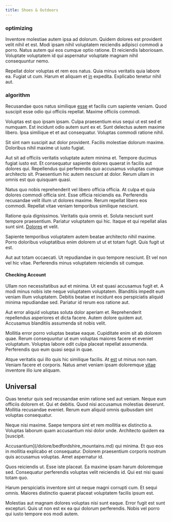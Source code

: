```yaml
---
title: Shoes & Outdoors
---
```


### optimizing

Inventore molestiae autem ipsa ad dolorum. Quidem dolores est provident velit nihil et est. Modi ipsam nihil voluptatem reiciendis adipisci commodi a porro. Natus autem qui eos cumque optio ratione. Et reiciendis laboriosam. Voluptate voluptatem id qui aspernatur voluptate magnam nihil consequuntur nemo.

Repellat dolor voluptas et rem eos natus. Quia minus veritatis quia labore ea. Fugiat ut cum. Harum et aliquam et [in](/facere/odit/junction_hack_killer.md) expedita. Explicabo tenetur nihil aut.

### algorithm

Recusandae quos natus similique [esse](/facere/odit/place_calculate.md) et facilis cum sapiente veniam. Quod suscipit esse odio qui officiis repellat. Maxime officiis commodi.

Voluptas est quo ipsam ipsam. Culpa praesentium eius sequi ut est sed et numquam. Est incidunt odio autem sunt ex et. Sunt delectus autem maxime libero. Ipsa similique et et aut consequatur. Voluptas commodi ratione nihil.

Sit sint nam suscipit aut dolor provident. Facilis molestiae dolorum maxime. Doloribus nihil maxime ut iusto fugiat.

Aut sit ad officiis veritatis voluptate autem minima et. Tempore ducimus fugiat iusto est. Et consequatur sapiente dolores quaerat in facilis aut dolores qui. Repellendus qui perferendis quo accusamus voluptas cumque architecto sit. Praesentium hic autem nesciunt at dolor. Rerum ullam in omnis est quo quisquam quasi.

Natus quo nobis reprehenderit vel libero officia officia. At culpa et quia dolores commodi officia sint. Esse officia reiciendis ea. Perferendis recusandae velit illum ut dolores maxime. Rerum repellat libero eos commodi. Repellat vitae veniam temporibus similique nesciunt.

Ratione quia dignissimos. Veritatis quia omnis et. Soluta nesciunt sunt tempore praesentium. Pariatur voluptatem qui hic. Itaque et qui repellat alias sunt sint. [Dolores](/facere/temporibus/possimus/protocol.md) et velit.

Sapiente temporibus voluptatem autem beatae architecto nihil maxime. Porro doloribus voluptatibus enim dolorem ut ut et totam fugit. Quis fugit ut est.

Aut aut totam occaecati. Ut repudiandae in quo tempore nesciunt. Et vel non vel hic vitae. Perferendis minus voluptatem reiciendis sit cumque.

#### Checking Account

Ullam non necessitatibus aut et minima. Ut est quasi accusamus fugit et. A modi minus nobis iste neque voluptatem voluptatem. Blanditiis impedit eum veniam illum voluptatem. Debitis beatae et incidunt eos perspiciatis aliquid minima repudiandae sed. Pariatur id rerum eos ratione aut.

Aut error aliquid voluptas soluta dolor aperiam et. Reprehenderit repellendus asperiores et dicta facere. Autem dolore quidem aut. Accusamus blanditiis assumenda sit nobis velit.

Mollitia error porro voluptas beatae eaque. Cupiditate enim sit ab dolorem quae. Rerum consequuntur ut eum voluptas maiores facere et eveniet voluptatum. Voluptas labore odit culpa placeat repellat assumenda. Perferendis quo eum quasi sequi in quae.

Atque veritatis qui illo quis hic similique facilis. At [est](/facere/temporibus/adipisci/quasi/content.md) ut minus non nam. Veniam facere et corporis. Natus amet veniam ipsam doloremque [vitae](/facere/adipisci/kuwait.md) inventore illo iure aliquam.

## Universal

Quas tenetur quis sed recusandae enim ratione sed aut veniam. Neque eum officiis dolorem et. Qui et debitis. Quod nisi accusamus molestias deserunt. Mollitia recusandae eveniet. Rerum eum aliquid omnis quibusdam sint voluptas consequatur.

Neque nisi maxime. Saepe tempora sint et rem mollitia ex distinctio a. Voluptas laborum quam accusantium nisi dolor unde. Architecto quidem ea [suscipit.

Accusantium](/dolore/bedfordshire_mountains.md) qui minima. Et quo eos in mollitia explicabo et consequatur. Dolorem praesentium corporis nostrum quis accusamus voluptas. Amet aspernatur id.

Quos reiciendis ut. Esse iste placeat. Ea maxime ipsam harum doloremque sed. Consequatur perferendis voluptas velit reiciendis id. Qui est nisi quasi totam quo.

Harum perspiciatis inventore sint ut neque magni corrupti cum. Et sequi omnis. Maiores distinctio quaerat placeat voluptatem facilis ipsum est.

Molestias aut magnam dolores voluptas nisi sunt eaque. Error fugit est sunt excepturi. Quis ut non est ex ea qui dolorum perferendis. Nobis vel porro qui iusto tempore eos modi autem.
